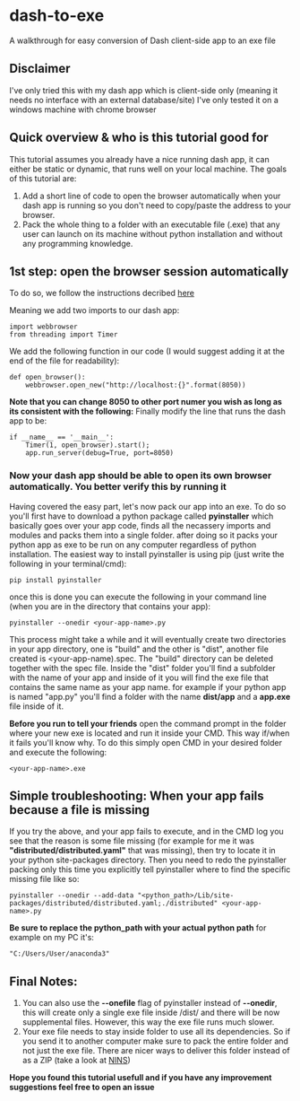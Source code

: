 # dash-to-exe
A walkthrough for easy conversion of Dash client-side app to an exe file

## Disclaimer
I've only tried this with my dash app which is client-side only (meaning it needs no interface with an external database/site)
I've only tested it on a windows machine with chrome browser

## Quick overview & who is this tutorial good for
This tutorial assumes you already have a nice running dash app, it can either be static or dynamic, that runs well on your local machine.
The goals of this tutorial are:
1. Add a short line of code to open the browser automatically when your dash app is running so you don't need to copy/paste the
address to your browser.
2. Pack the whole thing to a folder with an executable file (.exe) that any user can launch on its machine without python installation
and without any programming knowledge.

## 1st step: open the browser session automatically
To do so, we follow the instructions decribed [here](https://community.plotly.com/t/auto-open-browser-window-with-dash/31948/2)

Meaning we add two imports to our dash app:
~~~
import webbrowser
from threading import Timer
~~~
We add the following function in our code (I would suggest adding it at the end of the file for readability):
~~~
def open_browser():
	webbrowser.open_new("http://localhost:{}".format(8050))
~~~
**Note that you can change 8050 to other port numer you wish as long as its consistent with the following:**
Finally modify the line that runs the dash app to be:
~~~
if __name__ == '__main__':
    Timer(1, open_browser).start();
    app.run_server(debug=True, port=8050)
~~~

### Now your dash app should be able to open its own browser automatically. You better verify this by running it

Having covered the easy part, let's now pack our app into an exe.
To do so you'll first have to download a python package called **pyinstaller** which basically goes over your app code, finds all the necassery imports and modules
and packs them into a single folder. after doing so it packs your python app as exe to be run on any computer regardless of python installation.
The easiest way to install pyinstaller is using pip (just write the following in your terminal/cmd):
~~~
pip install pyinstaller
~~~
once this is done you can execute the following in your command line (when you are in the directory that contains your app):
~~~
pyinstaller --onedir <your-app-name>.py
~~~
This process might take a while and it will eventually create two directories in your app directory, one is "build" and the other is "dist", another file created is <your-app-name).spec.
The "build" directory can be deleted together with the spec file.
Inside the "dist" folder you'll find a subfolder with the name of your app and inside of it you will find the exe file that contains the same name as your app name.
for example if your python app is named "app.py" you'll find a folder with the name **dist/app** and a **app.exe** file inside of it.

**Before you run to tell your friends** open the command prompt in the folder where your new exe is located and run it inside your CMD.
This way if/when it fails you'll know why. To do this simply open CMD in your desired folder and execute the following:
~~~
<your-app-name>.exe
~~~

## Simple troubleshooting: When your app fails because a file is missing
If you try the above, and your app fails to execute, and in the CMD log you see that the reason is some file missing (for example for me it was **"distributed/distributed.yaml"** that was missing), then try to locate it in your python site-packages directory. Then you need to redo the pyinstaller packing only this time you explicitly tell pyinstaller where to find the specific missing file like so:
~~~
pyinstaller --onedir --add-data "<python_path>/Lib/site-packages/distributed/distributed.yaml;./distributed" <your-app-name>.py
~~~
**Be sure to replace the python_path with your actual python path** for example on my PC it's:
~~~
"C:/Users/User/anaconda3"
~~~

## Final Notes:
1. You can also use the **--onefile** flag of pyinstaller instead of **--onedir**, this will create only a single exe file inside /dist/<your-app-name> and there will be now supplemental files. However, this way the exe file runs much slower.
2. Your exe file needs to stay inside <your-app-name> folder to use all its dependencies. So if you send it to another computer make sure to pack the entire folder and not just the exe file. There are nicer ways to deliver this folder instead of as a ZIP (take a look at [NINS](https://youtu.be/UZX5kH72Yx4?t=330))
	
**Hope you found this tutorial usefull and if you have any improvement suggestions feel free to open an issue**

